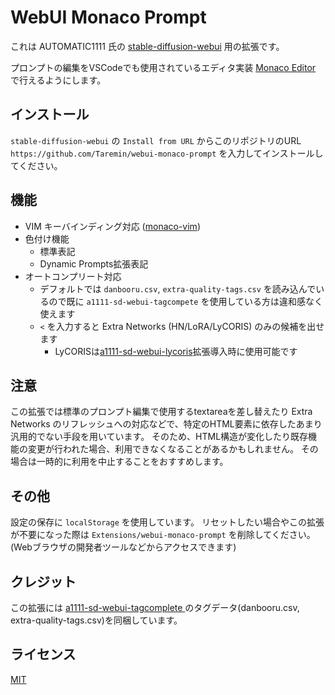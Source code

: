 # WebUI Monaco Prompt

これは AUTOMATIC1111 氏の [stable-diffusion-webui](https://github.com/AUTOMATIC1111/stable-diffusion-webui) 用の拡張です。

プロンプトの編集をVSCodeでも使用されているエディタ実装 [Monaco Editor](https://microsoft.github.io/monaco-editor/) で行えるようにします。

## インストール

`stable-diffusion-webui` の `Install from URL` からこのリポジトリのURL `https://github.com/Taremin/webui-monaco-prompt` を入力してインストールしてください。

## 機能

- VIM キーバインディング対応 ([monaco-vim](https://github.com/brijeshb42/monaco-vim))
- 色付け機能
    - 標準表記
    - Dynamic Prompts拡張表記 
- オートコンプリート対応
    - デフォルトでは `danbooru.csv`, `extra-quality-tags.csv` を読み込んでいるので既に `a1111-sd-webui-tagcompete` を使用している方は違和感なく使えます
    - `<` を入力すると Extra Networks (HN/LoRA/LyCORIS) のみの候補を出せます
        - LyCORISは[a1111-sd-webui-lycoris](https://github.com/KohakuBlueleaf/a1111-sd-webui-lycoris)拡張導入時に使用可能です

## 注意

この拡張では標準のプロンプト編集で使用するtextareaを差し替えたり Extra Networks のリフレッシュへの対応などで、特定のHTML要素に依存したあまり汎用的でない手段を用いています。
そのため、HTML構造が変化したり既存機能の変更が行われた場合、利用できなくなることがあるかもしれません。
その場合は一時的に利用を中止することをおすすめします。

## その他

設定の保存に `localStorage` を使用しています。
リセットしたい場合やこの拡張が不要になった際は `Extensions/webui-monaco-prompt` を削除してください。(Webブラウザの開発者ツールなどからアクセスできます)

## クレジット

この拡張には [a1111-sd-webui-tagcomplete
](https://github.com/DominikDoom/a1111-sd-webui-tagcomplete) のタグデータ(danbooru.csv, extra-quality-tags.csv)を同梱しています。

## ライセンス

[MIT](./LICENSE)

